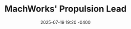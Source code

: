 ---
title: MachWorks' Propulsion Lead
description: My work as MachWorks' Propulsion Lead
date: 2025-07-19 19:20 -0400
category: [Blogging, MachWorks]
tags: [propulsion, jet-engines]
---
